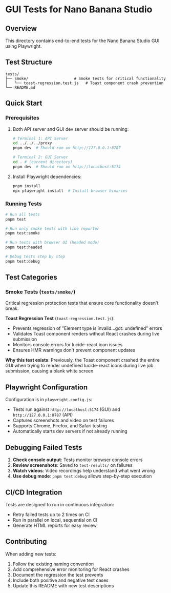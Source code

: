 # GUI Tests for Nano Banana Studio

## Overview

This directory contains end-to-end tests for the Nano Banana Studio GUI using Playwright.

## Test Structure

```
tests/
├── smoke/                    # Smoke tests for critical functionality
│   └── toast-regression.test.js   # Toast component crash prevention
└── README.md
```

## Quick Start

### Prerequisites

1. Both API server and GUI dev server should be running:
   ```bash
   # Terminal 1: API Server
   cd ../../../proxy
   pnpm dev  # Should run on http://127.0.0.1:8787
   
   # Terminal 2: GUI Server  
   cd . # (current directory)
   pnpm dev  # Should run on http://localhost:5174
   ```

2. Install Playwright dependencies:
   ```bash
   pnpm install
   npx playwright install  # Install browser binaries
   ```

### Running Tests

```bash
# Run all tests
pnpm test

# Run only smoke tests with line reporter
pnpm test:smoke

# Run tests with browser UI (headed mode)
pnpm test:headed

# Debug tests step by step
pnpm test:debug
```

## Test Categories

### Smoke Tests (`tests/smoke/`)

Critical regression protection tests that ensure core functionality doesn't break.

**Toast Regression Test** (`toast-regression.test.js`):
- Prevents regression of "Element type is invalid...got: undefined" errors
- Validates Toast component renders without React crashes during live submission
- Monitors console errors for lucide-react icon issues
- Ensures HMR warnings don't prevent component updates

**Why this test exists**: Previously, the Toast component crashed the entire GUI when trying to render undefined lucide-react icons during live job submission, causing a blank white screen.

## Playwright Configuration

Configuration is in `playwright.config.js`:
- Tests run against `http://localhost:5174` (GUI) and `http://127.0.0.1:8787` (API)
- Captures screenshots and video on test failures
- Supports Chrome, Firefox, and Safari testing
- Automatically starts dev servers if not already running

## Debugging Failed Tests

1. **Check console output**: Tests monitor browser console errors
2. **Review screenshots**: Saved to `test-results/` on failures
3. **Watch videos**: Video recordings help understand what went wrong
4. **Use debug mode**: `pnpm test:debug` allows step-by-step execution

## CI/CD Integration

Tests are designed to run in continuous integration:
- Retry failed tests up to 2 times on CI
- Run in parallel on local, sequential on CI
- Generate HTML reports for easy review

## Contributing

When adding new tests:
1. Follow the existing naming convention
2. Add comprehensive error monitoring for React crashes
3. Document the regression the test prevents
4. Include both positive and negative test cases
5. Update this README with new test descriptions